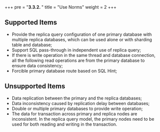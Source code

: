 +++
pre = "<b>3.3.2. </b>"
title = "Use Norms"
weight = 2
+++

## Supported Items

* Provide the replica query configuration of one primary database with multiple replica databases, which can be used alone or with sharding table and database;
* Support SQL pass-through in independent use of replica query;
* If there is write operation in the same thread and database connection, all the following read operations are from the primary database to ensure data consistency;
* Forcible primary database route based on SQL Hint;

## Unsupported Items

* Data replication between the primary and the replica databases;
* Data inconsistency caused by replication delay between databases;
* Double or multiple primary databases to provide write operation;
* The data for transaction across primary and replica nodes are inconsistent. 
In the replica query model, the primary nodes need to be used for both reading and writing in the transaction.
